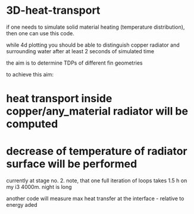 # 3D-heat-transport

if one needs to simulate solid material heating (temperature distribution), then one can use this code.

while 4d plotting you should be able to distinguish copper radiator and surrounding water after at least 2 seconds of simulated time

the aim is to determine TDPs of different fin geometries

to achieve this aim:

# heat transport inside copper/any_material radiator will be computed

# decrease of temperature of radiator surface will be performed

currently at stage no. 2. note, that one full iteration of loops takes 1.5 h on my i3 4000m. night is long

another code will measure max heat transfer at the interface - relative to energy aded
